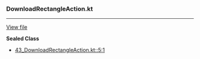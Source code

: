 ### DownloadRectangleAction.kt
---
[View file](files/43_DownloadRectangleAction.kt)

**Sealed Class**

 - [43_DownloadRectangleAction.kt::5:1](files/43_DownloadRectangleAction.kt#L:5)
